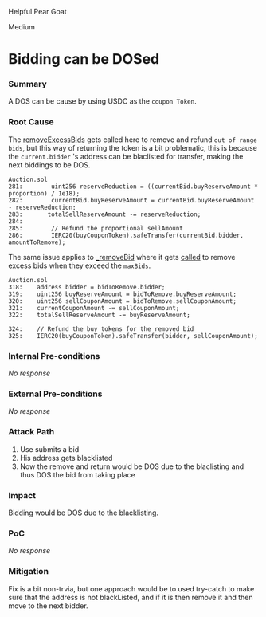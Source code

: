 Helpful Pear Goat

Medium

# Bidding can be DOSed

### Summary

A DOS can be cause by using USDC as the `coupon Token`.

### Root Cause

The [removeExcessBids](https://github.com/sherlock-audit/2024-12-plaza-finance/blob/14a962c52a8f4731bbe4655a2f6d0d85e144c7c2/plaza-evm/src/Auction.sol#L161) gets called here to remove and refund `out of range bids`, but this way of returning the token is a bit problematic, this is because the `current.bidder` 's address can be blaclisted for transfer, making the next biddings to be DOS.



```solidity
Auction.sol
281:        uint256 reserveReduction = ((currentBid.buyReserveAmount * proportion) / 1e18);
282:        currentBid.buyReserveAmount = currentBid.buyReserveAmount - reserveReduction;
283:       totalSellReserveAmount -= reserveReduction;
284:        
285:        // Refund the proportional sellAmount
286:        IERC20(buyCouponToken).safeTransfer(currentBid.bidder, amountToRemove);
```

The same issue  applies to [_removeBid](https://github.com/sherlock-audit/2024-12-plaza-finance/blob/14a962c52a8f4731bbe4655a2f6d0d85e144c7c2/plaza-evm/src/Auction.sol#L325) where it gets [called](https://github.com/sherlock-audit/2024-12-plaza-finance/blob/14a962c52a8f4731bbe4655a2f6d0d85e144c7c2/plaza-evm/src/Auction.sol#L157) to remove excess bids when they exceed the `maxBids`.

```solidity
Auction.sol
318:    address bidder = bidToRemove.bidder;
319:    uint256 buyReserveAmount = bidToRemove.buyReserveAmount;
320:    uint256 sellCouponAmount = bidToRemove.sellCouponAmount;
321:    currentCouponAmount -= sellCouponAmount;
322:    totalSellReserveAmount -= buyReserveAmount;

324:    // Refund the buy tokens for the removed bid
325:    IERC20(buyCouponToken).safeTransfer(bidder, sellCouponAmount);
```

### Internal Pre-conditions

_No response_

### External Pre-conditions

_No response_

### Attack Path

1. Use submits a bid
2. His address gets blacklisted
3. Now the remove and return would be DOS due to the blaclisting and thus DOS the bid from taking place

### Impact

Bidding would be DOS due to the blacklisting.

### PoC

_No response_

### Mitigation

Fix is a bit non-trvia, but one approach would be to used try-catch to make sure that the address is not blackListed, and if it is then remove it and then move to the next bidder.